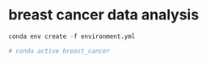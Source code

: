 # breast cancer data analysis

```python
conda env create -f environment.yml

# conda active breast_cancer
```
